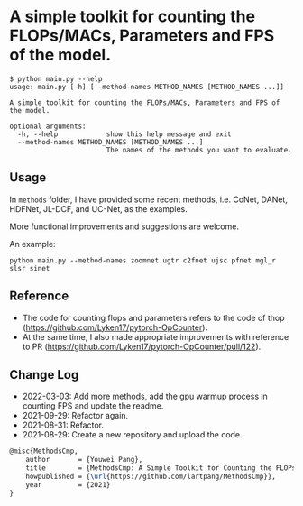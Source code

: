 # A simple toolkit for counting the FLOPs/MACs, Parameters and FPS of the model.

```shell
$ python main.py --help
usage: main.py [-h] [--method-names METHOD_NAMES [METHOD_NAMES ...]]

A simple toolkit for counting the FLOPs/MACs, Parameters and FPS of the model.

optional arguments:
  -h, --help            show this help message and exit
  --method-names METHOD_NAMES [METHOD_NAMES ...]
                        The names of the methods you want to evaluate.
```

## Usage

In `methods` folder, I have provided some recent methods, i.e. CoNet, DANet, HDFNet, JL-DCF, and UC-Net, as the examples.

More functional improvements and suggestions are welcome.

An example:

```shell
python main.py --method-names zoomnet ugtr c2fnet ujsc pfnet mgl_r slsr sinet
```

## Reference

- The code for counting flops and parameters refers to the code of thop (https://github.com/Lyken17/pytorch-OpCounter).
- At the same time, I also made appropriate improvements with reference to PR (https://github.com/Lyken17/pytorch-OpCounter/pull/122).

## Change Log

* 2022-03-03: Add more methods, add the gpu warmup process in counting FPS and update the readme.
* 2021-09-29: Refactor again.
* 2021-08-31: Refactor.
* 2021-08-29: Create a new repository and upload the code.

```latex
@misc{MethodsCmp,
	author       = {Youwei Pang},
	title        = {MethodsCmp: A Simple Toolkit for Counting the FLOPs/MACs, Parameters and FPS of Pytorch-based Methods},
	howpublished = {\url{https://github.com/lartpang/MethodsCmp}},
	year         = {2021}
}
```
